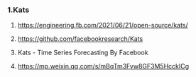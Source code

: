 ### 1.Kats 

1. https://engineering.fb.com/2021/06/21/open-source/kats/

2. https://github.com/facebookresearch/Kats

3. Kats - Time Series Forecasting By Facebook

4. https://mp.weixin.qq.com/s/mBqTm3Fvw8GF3M5HcckICg

   

